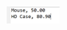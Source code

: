 <img src="https://github.com/hiranjc/predicate4-declared-lambda-expression/blob/main/readme.png" width="120" />
